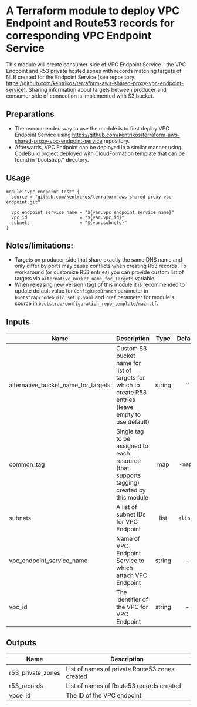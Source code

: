 # A Terraform module to deploy VPC Endpoint and Route53 records for corresponding VPC Endpoint Service

This module will create consumer-side of VPC Endpoint Service - the VPC Endpoint and R53 private hosted zones with records
matching targets of NLB created for the Endpoint Service (see repository: <https://github.com/kentrikos/terraform-aws-shared-proxy-vpc-endpoint-service>).
Sharing information about targets between producer and consumer side of connection is implemented with S3 bucket.

## Preparations

* The recommended way to use the module is to first deploy VPC Endpoint Service using <https://github.com/kentrikos/terraform-aws-shared-proxy-vpc-endpoint-service> repository.
* Afterwards, VPC Endpoint can be deployed in a similar manner using CodeBuild project deployed with CloudFormation template that can be found in `bootstrap/' directory.

## Usage

```hcl
module "vpc-endpoint-test" {
  source = "github.com/kentrikos/terraform-aws-shared-proxy-vpc-endpoint.git"

  vpc_endpoint_service_name = "${var.vpc_endpoint_service_name}"
  vpc_id                    = "${var.vpc_id}"
  subnets                   = "${var.subnets}"
}
```

## Notes/limitations:

* Targets on producer-side that share exactly the same DNS name and only differ by ports may cause conflicts when creating R53 records.
  To workaround (or customize R53 entries) you can provide custom list of targets via `alternative_bucket_name_for_targets` variable.
* When releasing new version (tag) of this module it is recommended to update default value for `ConfigRepoBranch` parameter in `bootstrap/codebuild_setup.yaml`
  and `?ref` parameter for module's source in `bootstrap/configuration_repo_template/main.tf`.

## Inputs

| Name | Description | Type | Default | Required |
|------|-------------|:----:|:-----:|:-----:|
| alternative_bucket_name_for_targets | Custom S3 bucket name for list of targets for which to create R53 entries (leave empty to use default) | string | `` | no |
| common_tag | Single tag to be assigned to each resource (that supports tagging) created by this module | map | `<map>` | no |
| subnets | A list of subnet IDs for VPC Endpoint | list | `<list>` | no |
| vpc_endpoint_service_name | Name of VPC Endpoint Service to which attach VPC Endpoint | string | - | yes |
| vpc_id | The identifier of the VPC for VPC Endpoint | string | - | yes |

## Outputs

| Name | Description |
|------|-------------|
| r53_private_zones | List of names of private Route53 zones created |
| r53_records | List of names of Route53 records created |
| vpce_id | The ID of the VPC endpoint |

